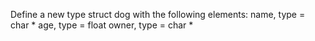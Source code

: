 Define a new type struct dog with the following elements:
name, type = char *
age, type = float
owner, type = char *
